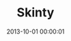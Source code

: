 ---
layout: post-wide
uid: skinty
title:  "Skinty"
worktype: "Co-Founder & Developer"
date:   2013-10-01 00:00:01
categories: project
hero-bg-color: "#34495e"
website: "http://www.skinty.com"
---